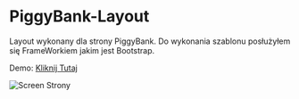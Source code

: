# PiggyBank-Layout
Layout wykonany dla strony PiggyBank. 
Do wykonania szablonu posłużyłem się FrameWorkiem jakim jest Bootstrap.

Demo: <a href="https://rpodraza.pl/demo12/">Kliknij Tutaj</a>


<img src="http://s5.ifotos.pl/img/screencap_qxepqqn.png" alt="Screen Strony" />
